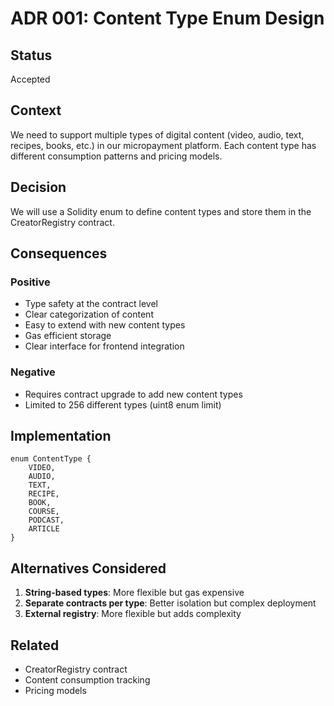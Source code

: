 # ADR 001: Content Type Enum Design

## Status
Accepted

## Context
We need to support multiple types of digital content (video, audio, text, recipes, books, etc.) in our micropayment platform. Each content type has different consumption patterns and pricing models.

## Decision
We will use a Solidity enum to define content types and store them in the CreatorRegistry contract.

## Consequences

### Positive
- Type safety at the contract level
- Clear categorization of content
- Easy to extend with new content types
- Gas efficient storage
- Clear interface for frontend integration

### Negative
- Requires contract upgrade to add new content types
- Limited to 256 different types (uint8 enum limit)

## Implementation
```solidity
enum ContentType {
    VIDEO,
    AUDIO,
    TEXT,
    RECIPE,
    BOOK,
    COURSE,
    PODCAST,
    ARTICLE
}
```

## Alternatives Considered
1. **String-based types**: More flexible but gas expensive
2. **Separate contracts per type**: Better isolation but complex deployment
3. **External registry**: More flexible but adds complexity

## Related
- CreatorRegistry contract
- Content consumption tracking
- Pricing models

